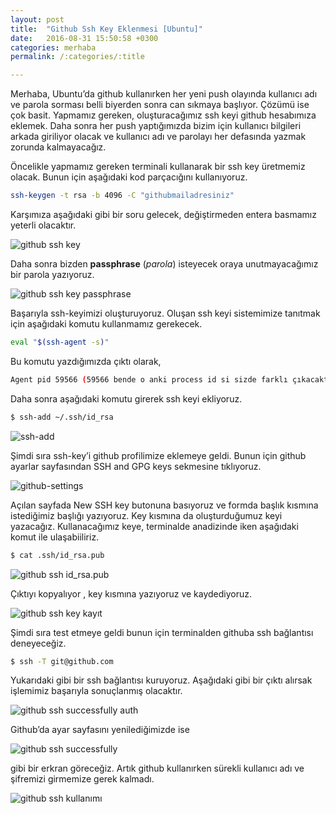```yaml
---
layout: post
title:  "Github Ssh Key Eklenmesi [Ubuntu]"
date:   2016-08-31 15:50:58 +0300
categories: merhaba
permalink: /:categories/:title

---
```


Merhaba, Ubuntu’da github kullanırken her yeni push olayında kullanıcı adı ve parola sorması belli biyerden sonra can sıkmaya başlıyor. Çözümü ise çok basit. Yapmamız gereken, oluşturacağımız ssh keyi github hesabımıza eklemek. Daha sonra her push yaptığımızda bizim için kullanıcı bilgileri arkada giriliyor olacak ve kullanıcı adı ve parolayı her defasında yazmak zorunda kalmayacağız.

Öncelikle yapmamız gereken terminali kullanarak bir ssh key üretmemiz olacak. Bunun için aşağıdaki kod parçacığını kullanıyoruz.

```sh
ssh-keygen -t rsa -b 4096 -C "githubmailadresiniz"
```
Karşımıza aşağıdaki gibi bir soru gelecek, değiştirmeden entera basmamız yeterli olacaktır.

![github ssh key](https://i2.wp.com/barisesen.com/wp-content/uploads/2016/08/Screenshot-from-2016-08-31-200903.png?resize=385%2C77&ssl=1)

Daha sonra bizden **passphrase** (_parola_) isteyecek oraya unutmayacağımız bir parola yazıyoruz.

![github ssh key passphrase](https://i2.wp.com/barisesen.com/wp-content/uploads/2016/08/Screenshot-from-2016-08-31-201431.png?resize=384%2C242&ssl=1)

Başarıyla ssh-keyimizi oluşturuyoruz. Oluşan ssh keyi sistemimize tanıtmak için aşağıdaki komutu kullanmamız gerekecek.

```sh
eval "$(ssh-agent -s)"
```
Bu komutu yazdığımızda çıktı olarak,

```sh
Agent pid 59566 (59566 bende o anki process id si sizde farklı çıkacaktır.)
```
Daha sonra aşağıdaki komutu girerek ssh keyi ekliyoruz.

```sh
$ ssh-add ~/.ssh/id_rsa
```

![ssh-add](https://i0.wp.com/barisesen.com/wp-content/uploads/2016/08/Screenshot-from-2016-08-31-201918.png?resize=371%2C115&ssl=1)

Şimdi sıra ssh-key’i github profilimize eklemeye geldi. Bunun için github ayarlar sayfasından SSH and GPG keys sekmesine tıklıyoruz.

![github-settings](https://i1.wp.com/barisesen.com/wp-content/uploads/2016/08/Screenshot-from-2016-08-31-202523.png?resize=648%2C348&ssl=1)

Açılan sayfada New SSH key butonuna basıyoruz ve formda başlık kısmına istediğimiz başlığı yazıyoruz. Key kısmına da oluşturduğumuz keyi yazacağız. Kullanacağımız keye, terminalde anadizinde iken aşağıdaki komut ile ulaşabiiliriz.

```sh
$ cat .ssh/id_rsa.pub
```
![github ssh id_rsa.pub](https://i2.wp.com/barisesen.com/wp-content/uploads/2016/08/Screenshot-from-2016-08-31-203032.png?resize=648%2C231&ssl=1)

Çıktıyı kopyalıyor , key kısmına yazıyoruz ve kaydediyoruz.

![github ssh key kayıt](https://i0.wp.com/barisesen.com/wp-content/uploads/2016/08/Screenshot-from-2016-08-31-203229.png?resize=648%2C194&ssl=1)

Şimdi sıra test etmeye geldi bunun için terminalden githuba ssh bağlantısı deneyeceğiz.

```sh
$ ssh -T git@github.com
```

Yukarıdaki gibi bir ssh bağlantısı kuruyoruz. Aşağıdaki gibi bir çıktı alırsak işlemimiz başarıyla sonuçlanmış olacaktır.

![github ssh successfully auth](https://i1.wp.com/barisesen.com/wp-content/uploads/2016/08/Screenshot-from-2016-08-31-203415.png?resize=648%2C118&ssl=1)

Github’da ayar sayfasını yenilediğimizde ise

![github ssh successfully](https://i1.wp.com/barisesen.com/wp-content/uploads/2016/08/Screenshot-from-2016-08-31-203427.png?resize=648%2C209&ssl=1)

gibi bir erkran göreceğiz. Artık github kullanırken sürekli kullanıcı adı ve şifremizi girmemize gerek kalmadı.

![github ssh kullanımı](https://i1.wp.com/barisesen.com/wp-content/uploads/2016/08/Screenshot-from-2016-08-31-203944.png?resize=648%2C355&ssl=1)
